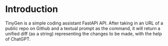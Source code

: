 # Introduction

TinyGen is a simple coding assistant FastAPI API. After taking in an URL of a public repo on Github and a textual prompt as the command, it will return a unified diff (as a string) representing the changes to be made, with the help of ChatGPT. 

# 